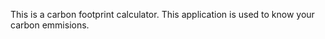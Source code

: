 This is a carbon footprint calculator.
This application is used to know your carbon emmisions.





